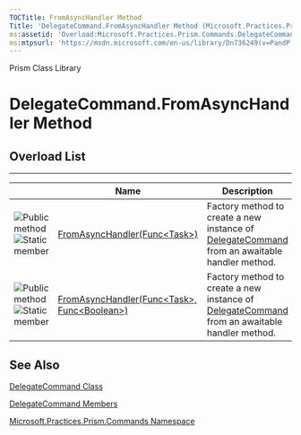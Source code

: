 ```yaml
---
TOCTitle: FromAsyncHandler Method
Title: 'DelegateCommand.FromAsyncHandler Method (Microsoft.Practices.Prism.Commands)'
ms:assetid: 'Overload:Microsoft.Practices.Prism.Commands.DelegateCommand.FromAsyncHandler'
ms:mtpsurl: 'https://msdn.microsoft.com/en-us/library/Dn736249(v=PandP.50)'
---
```


Prism Class Library

# DelegateCommand.FromAsyncHandler Method

## Overload List
-------------

<span id="overloadMembersTableToggle"></span>
<table>
<colgroup>
<col width="33%" />
<col width="33%" />
<col width="33%" />
</colgroup>
<thead>
<tr class="header">
<th> </th>
<th>Name</th>
<th>Description</th>
</tr>
</thead>
<tbody>
<tr class="odd">
<td><img src="https://msdn.microsoft.com/en-us/Dn736249.pubmethod(en-us,PandP.50).gif" title="Public method" /><img src="https://msdn.microsoft.com/en-us/Dn736249.static(en-us,PandP.50).gif" title="Static member" /></td>
<td><a href="https://msdn.microsoft.com/en-us/library/dn736189(v=pandp.50)">	FromAsyncHandler(Func&lt;Task&gt;)</a></td>
<td><div class="summary">
Factory method to create a new instance of <a href="https://msdn.microsoft.com/en-us/library/microsoft.practices.prism.commands.delegatecommand(v=pandp.50)">DelegateCommand</a> from an awaitable handler method.
</div></td>
</tr>
<tr class="even">
<td><img src="https://msdn.microsoft.com/en-us/Dn736249.pubmethod(en-us,PandP.50).gif" title="Public method" /><img src="https://msdn.microsoft.com/en-us/Dn736249.static(en-us,PandP.50).gif" title="Static member" /></td>
<td><a href="https://msdn.microsoft.com/en-us/library/dn736304(v=pandp.50)">	FromAsyncHandler(Func&lt;Task&gt;, Func&lt;Boolean&gt;)</a></td>
<td><div class="summary">
Factory method to create a new instance of <a href="https://msdn.microsoft.com/en-us/library/microsoft.practices.prism.commands.delegatecommand(v=pandp.50)">DelegateCommand</a> from an awaitable handler method.
</div></td>
</tr>
</tbody>
</table>

## See Also

[DelegateCommand Class](https://msdn.microsoft.com/en-us/library/microsoft.practices.prism.commands.delegatecommand(v=pandp.50))

[DelegateCommand Members](https://msdn.microsoft.com/en-us/library/microsoft.practices.prism.commands.delegatecommand_members(v=pandp.50))

[Microsoft.Practices.Prism.Commands Namespace](https://msdn.microsoft.com/en-us/library/microsoft.practices.prism.commands(v=pandp.50))
